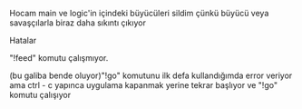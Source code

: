 Hocam main ve logic'in içindeki büyücüleri sildim çünkü büyücü veya savaşçılarla biraz daha sıkıntı çıkıyor

Hatalar

"!feed" komutu çalışmıyor.

(bu galiba bende oluyor)"!go" komutunu ilk defa kullandığımda error veriyor ama ctrl - c yapınca uygulama kapanmak yerine tekrar başlıyor ve "!go" komutu çalışıyor

